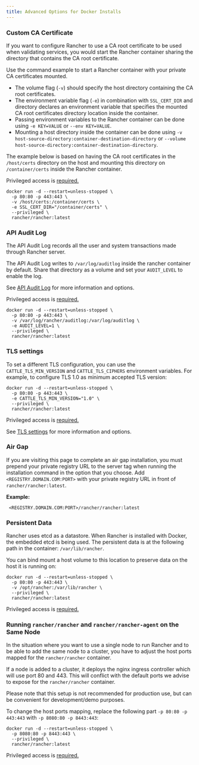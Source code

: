```yaml
---
title: Advanced Options for Docker Installs
---
```



### Custom CA Certificate

If you want to configure Rancher to use a CA root certificate to be used when validating services, you would start the Rancher container sharing the directory that contains the CA root certificate.

Use the command example to start a Rancher container with your private CA certificates mounted.

- The volume flag (`-v`) should specify the host directory containing the CA root certificates.
- The environment variable flag (`-e`) in combination with `SSL_CERT_DIR` and directory declares an environment variable that specifies the mounted CA root certificates directory location inside the container.
- Passing environment variables to the Rancher container can be done using `-e KEY=VALUE` or `--env KEY=VALUE`.
- Mounting a host directory inside the container can be done using `-v host-source-directory:container-destination-directory` or `--volume host-source-directory:container-destination-directory`.

The example below is based on having the CA root certificates in the `/host/certs` directory on the host and mounting this directory on `/container/certs` inside the Rancher container.

Privileged access is [required.](../../pages-for-subheaders/rancher-on-a-single-node-with-docker.md#privileged-access-for-rancher)

```
docker run -d --restart=unless-stopped \
  -p 80:80 -p 443:443 \
  -v /host/certs:/container/certs \
  -e SSL_CERT_DIR="/container/certs" \
  --privileged \
  rancher/rancher:latest
```

### API Audit Log

The API Audit Log records all the user and system transactions made through Rancher server.

The API Audit Log writes to `/var/log/auditlog` inside the rancher container by default. Share that directory as a volume and set your `AUDIT_LEVEL` to enable the log.

See [API Audit Log](../../how-to-guides/advanced-user-guides/enable-api-audit-log.md) for more information and options.

Privileged access is [required.](../../pages-for-subheaders/rancher-on-a-single-node-with-docker.md#privileged-access-for-rancher)

```
docker run -d --restart=unless-stopped \
  -p 80:80 -p 443:443 \
  -v /var/log/rancher/auditlog:/var/log/auditlog \
  -e AUDIT_LEVEL=1 \
  --privileged \
  rancher/rancher:latest
```

### TLS settings

To set a different TLS configuration, you can use the `CATTLE_TLS_MIN_VERSION` and `CATTLE_TLS_CIPHERS` environment variables. For example, to configure TLS 1.0 as minimum accepted TLS version:

```
docker run -d --restart=unless-stopped \
  -p 80:80 -p 443:443 \
  -e CATTLE_TLS_MIN_VERSION="1.0" \
  --privileged \
  rancher/rancher:latest
```

Privileged access is [required.](../../pages-for-subheaders/rancher-on-a-single-node-with-docker.md#privileged-access-for-rancher)

See [TLS settings](../../getting-started/installation-and-upgrade/installation-references/tls-settings.md) for more information and options.

### Air Gap

If you are visiting this page to complete an air gap installation, you must prepend your private registry URL to the server tag when running the installation command in the option that you choose. Add `<REGISTRY.DOMAIN.COM:PORT>` with your private registry URL in front of `rancher/rancher:latest`.

**Example:**

     <REGISTRY.DOMAIN.COM:PORT>/rancher/rancher:latest

### Persistent Data

Rancher uses etcd as a datastore. When Rancher is installed with Docker, the embedded etcd is being used. The persistent data is at the following path in the container: `/var/lib/rancher`.

You can bind mount a host volume to this location to preserve data on the host it is running on:

```
docker run -d --restart=unless-stopped \
  -p 80:80 -p 443:443 \
  -v /opt/rancher:/var/lib/rancher \
  --privileged \
  rancher/rancher:latest
```

Privileged access is [required.](../../pages-for-subheaders/rancher-on-a-single-node-with-docker.md#privileged-access-for-rancher)

### Running `rancher/rancher` and `rancher/rancher-agent` on the Same Node

In the situation where you want to use a single node to run Rancher and to be able to add the same node to a cluster, you have to adjust the host ports mapped for the `rancher/rancher` container.

If a node is added to a cluster, it deploys the nginx ingress controller which will use port 80 and 443. This will conflict with the default ports we advise to expose for the `rancher/rancher` container.

Please note that this setup is not recommended for production use, but can be convenient for development/demo purposes.

To change the host ports mapping, replace the following part `-p 80:80 -p 443:443` with `-p 8080:80 -p 8443:443`:

```
docker run -d --restart=unless-stopped \
  -p 8080:80 -p 8443:443 \
  --privileged \
  rancher/rancher:latest
```

Privileged access is [required.](../../pages-for-subheaders/rancher-on-a-single-node-with-docker.md#privileged-access-for-rancher)
